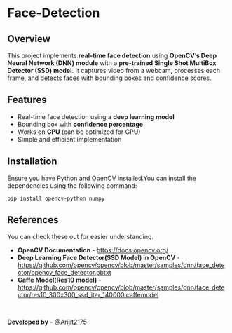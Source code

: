 # Face-Detection

## Overview  
This project implements **real-time face detection** using **OpenCV’s Deep Neural Network (DNN) module** with a **pre-trained Single Shot MultiBox Detector (SSD) model**. It captures video from a webcam, processes each frame, and detects faces with bounding boxes and confidence scores.  

## Features  
- Real-time face detection using a **deep learning model**  
- Bounding box with **confidence percentage**  
- Works on **CPU** (can be optimized for GPU)  
- Simple and efficient implementation  

## Installation  
Ensure you have Python and OpenCV installed.You can install the dependencies using the following command:  
```
pip install opencv-python numpy
```

## References
You can check these out for easier understanding.

- **OpenCV Documentation** - https://docs.opencv.org/
- **Deep Learning Face Detector(SSD Model) in OpenCV** - https://github.com/opencv/opencv/blob/master/samples/dnn/face_detector/opencv_face_detector.pbtxt
- **Caffe Model(Res10 model)** - https://github.com/opencv/opencv/blob/master/samples/dnn/face_detector/res10_300x300_ssd_iter_140000.caffemodel
<br>

**Developed by** - @Arijit2175
